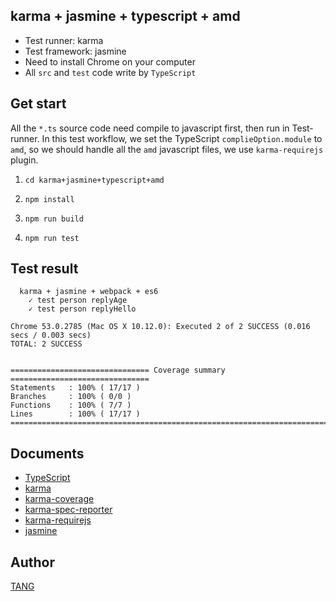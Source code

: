 ## karma + jasmine + typescript + amd

* Test runner: karma
* Test framework: jasmine
* Need to install Chrome on your computer
* All `src` and `test` code write by `TypeScript`


## Get start

All the `*.ts` source code need compile to javascript first, then run in Test-runner. In this test workflow, we set the TypeScript `complieOption.module` to `amd`, so we should handle all the `amd` javascript files, we use `karma-requirejs` plugin.

1. `cd karma+jasmine+typescript+amd`

2. `npm install`

3. `npm run build`

4. `npm run test`


## Test result
```
  karma + jasmine + webpack + es6
    ✓ test person replyAge
    ✓ test person replyHello

Chrome 53.0.2785 (Mac OS X 10.12.0): Executed 2 of 2 SUCCESS (0.016 secs / 0.003 secs)
TOTAL: 2 SUCCESS


=============================== Coverage summary ===============================
Statements   : 100% ( 17/17 )
Branches     : 100% ( 0/0 )
Functions    : 100% ( 7/7 )
Lines        : 100% ( 17/17 )
================================================================================
```


## Documents

* [TypeScript](http://www.typescriptlang.org/docs/tutorial.html)
* [karma](https://karma-runner.github.io/1.0/config/configuration-file.html)
* [karma-coverage](https://github.com/karma-runner/karma-coverage/blob/master/docs/configuration.md)
* [karma-spec-reporter](https://github.com/mlex/karma-spec-reporter)
* [karma-requirejs](https://karma-runner.github.io/0.8/plus/RequireJS.html)
* [jasmine](https://jasmine.github.io/2.5/introduction.html)


## Author

[TANG](https://github.com/tangbc)
